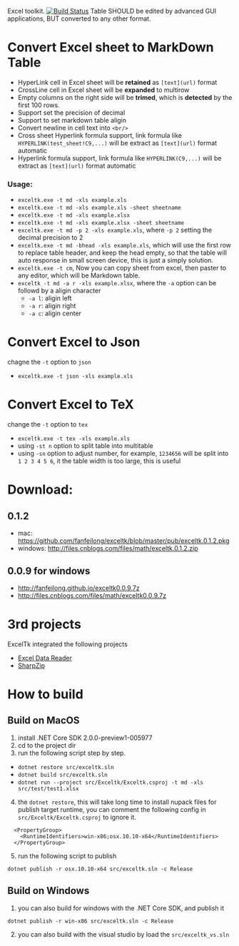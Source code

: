 Excel toolkit. [![Build Status](https://travis-ci.org/fanfeilong/exceltk.svg?branch=master)](https://travis-ci.org/fanfeilong/exceltk)
Table SHOULD be edited by advanced GUI applications, BUT converted to any other format. 


# Convert Excel sheet to MarkDown Table
  - HyperLink cell in Excel sheet will be **retained** as `[text](url)` format 
  - CrossLine cell in Excel sheet will be **expanded** to multirow
  - Empty columns on the right side will be **trimed**, which is **detected** by the first 100 rows. 
  - Support set the precision of decimal
  - Support to set markdown table aligin
  - Convert newline in cell text into `<br/>`
  - Cross sheet Hyperlink formula support, link formula like `HYPERLINK(test_sheet!C9,...)` will be extract as `[text](url)` format automatic
  - Hyperlink formula support, link formula like `HYPERLINK(C9,...)` will be extract as `[text](url)` format automatic

### Usage:
  - `exceltk.exe -t md -xls example.xls` 
  - `exceltk.exe -t md -xls example.xls -sheet sheetname`
  - `exceltk.exe -t md -xls example.xlsx` 
  - `exceltk.exe -t md -xls example.xlsx -sheet sheetname`
  - `exceltk.exe -t md -p 2 -xls example.xls`, where `-p 2` setting the decimal precision to 2
  - `exceltk.exe -t md -bhead -xls example.xls`, which will use the first row to replace table header, and keep the head empty, so that 
  the table will auto response in small screen device, this is just a simply solution.
  - `exceltk.exe -t cm`, Now you can copy sheet from excel, then paster to any editor, which will be Markdown table.
  - `exceltk -t md -a r -xls example.xlsx`, where the `-a` option can be followd by a aligin character
    - `-a l`: aligin left
    - `-a r`: aligin right
    - `-a c`: aligin center

# Convert Excel to Json 
  chagne the `-t` option to `json`
  - `exceltk.exe -t json -xls example.xls `

# Convert Excel to TeX
  change the `-t` option to `tex`
  - `exceltk.exe -t tex -xls example.xls`
  - using `-st n` option to split table into multitable
  - using `-sn` option to adjust number, for example, `1234656` will be split into `1 2 3 4 5 6`, it the table width is too large, this is useful

# Download:

## 0.1.2
  - mac: https://github.com/fanfeilong/exceltk/blob/master/pub/exceltk.0.1.2.pkg
  - windows: http://files.cnblogs.com/files/math/exceltk.0.1.2.zip

## 0.0.9 for windows
  - http://fanfeilong.github.io/exceltk0.0.9.7z
  - http://files.cnblogs.com/files/math/exceltk0.0.9.7z


# 3rd projects

ExcelTk integrated the following projects
- [Excel Data Reader](https://github.com/ExcelDataReader/ExcelDataReader)
- [SharpZip](https://github.com/icsharpcode/SharpZipLib)

# How to build

## Build on MacOS
1. install .NET Core SDK 2.0.0-preview1-005977 
2. cd to the project dir
3. run the following script step by step.
  - `dotnet restore src/exceltk.sln`
  - `dotnet build src/exceltk.sln` 
  - `dotnet run --project src/Exceltk/Exceltk.csproj -t md -xls src/test/test1.xlsx`
4. the `dotnet restore`, this will take long time to install nupack files for publish target runtime, you can comment the following config in `src/Exceltk/Exceltk.csproj` to ignore it.
```
  <PropertyGroup>
    <RuntimeIdentifiers>win-x86;osx.10.10-x64</RuntimeIdentifiers>
  </PropertyGroup>
```
5. run the following script to publish 
```
dotnet publish -r osx.10.10-x64 src/exceltk.sln -c Release
```

## Build on Windows
1. you can also build for windows with the .NET Core SDK, and publish it
```
dotnet publish -r win-x86 src/exceltk.sln -c Release
```
2. you can also build with the visual studio by load the `src/exceltk_vs.sln`






